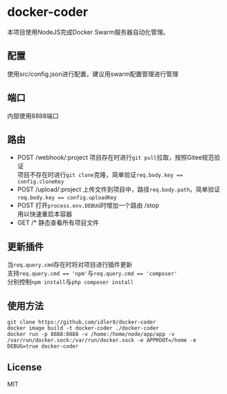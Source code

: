 # docker-coder

本项目使用NodeJS完成Docker Swarm服务器自动化管理。

## 配置
使用src/config.json进行配置，建议用swarm配置管理进行管理
## 端口
内部使用8888端口
## 路由
* POST /webhook/:project
项目存在时进行`git pull`拉取，按照Gitee规范验证  
项目不存在时进行`git clone`克隆，简单验证`req.body.key == config.cloneKey`  
* POST /upload/:project
上传文件到项目中，路径`req.body.path`，简单验证`req.body.key == config.uploadKey`  
* POST 打开`process.env.DEBUG`时增加一个路由 /stop  
用以快速重启本容器  
* GET /*
静态查看所有项目文件  
## 更新插件
当`req.query.cmd`存在时将对项目进行插件更新  
支持`req.query.cmd == 'npm'`与`req.query.cmd == 'composer'`  
分别控制`npm install`与`php composer install`  
## 使用方法
```
git clone https://github.com/idler8/docker-coder
docker image build -t docker-coder ./docker-coder
docker run -p 8888:8888 -v /home:/home/node/app/app -v /var/run/docker.sock:/var/run/docker.sock -e APPROOT=/home -e DEBUG=true docker-coder
```
## License

MIT